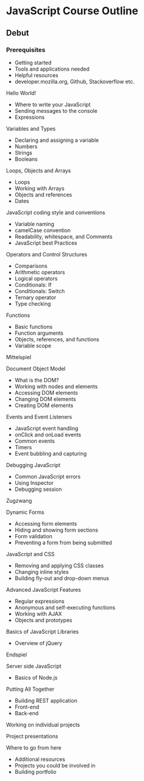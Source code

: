 # JavaScript Course Outline

## Debut

### Prerequisites

* Getting started
* Tools and applications needed
* Helpful resources
* developer.mozilla.org, Github, Stackoverflow etc.

Hello World!

* Where to write your JavaScript
* Sending messages to the console
* Expressions

Variables and Types

* Declaring and assigning a variable
* Numbers
* Strings
* Booleans

Loops, Objects and Arrays

* Loops
* Working with Arrays
* Objects and references
* Dates

JavaScript coding style and conventions

* Variable naming
* camelCase convention
* Readability, whitespace, and Comments
* JavaScript best Practices

Operators and Control Structures

* Comparisons
* Arithmetic operators
* Logical operators
* Conditionals: If
* Conditionals: Switch
* Ternary operator
* Type checking

Functions

* Basic functions
* Function arguments
* Objects, references, and functions
* Variable scope

Mittelspiel

Document Object Model

* What is the DOM?
* Working with nodes and elements
* Accessing DOM elements
* Changing DOM elements
* Creating DOM elements

Events and Event Listeners

* JavaScript event handling
* onClick and onLoad events
* Common events
* Timers
* Event bubbling and capturing

Debugging JavaScript

* Common JavaScript errors
* Using Inspector
* Debugging session

Zugzwang

Dynamic Forms

* Accessing form elements
* Hiding and showing form sections
* Form validation
* Preventing a form from being submitted

JavaScript and CSS

* Removing and applying CSS classes
* Changing inline styles
* Building fly-out and drop-down menus

Advanced JavaScript Features

* Regular expressions
* Anonymous and self-executing functions
* Working with AJAX
* Objects and prototypes

Basics of JavaScript Libraries

* Overview of jQuery

Endspiel

Server side JavaScript

* Basics of Node.js

Putting All Together

* Building REST application
* Front-end
* Back-end

Working on individual projects

Project presentations

Where to go from here

* Additional resources
* Projects you could be involved in
* Building portfolio
